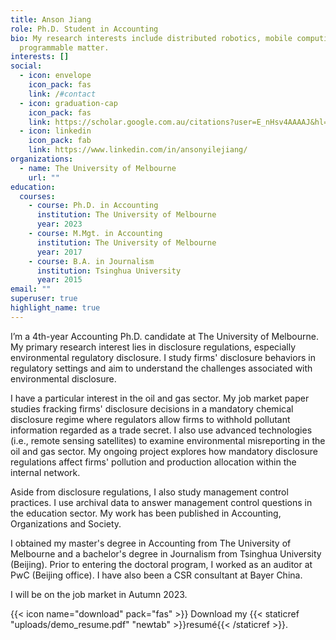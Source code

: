 ```yaml
---
title: Anson Jiang
role: Ph.D. Student in Accounting
bio: My research interests include distributed robotics, mobile computing and
  programmable matter.
interests: []
social:
  - icon: envelope
    icon_pack: fas
    link: /#contact
  - icon: graduation-cap
    icon_pack: fas
    link: https://scholar.google.com.au/citations?user=E_nHsv4AAAAJ&hl=en
  - icon: linkedin
    icon_pack: fab
    link: https://www.linkedin.com/in/ansonyilejiang/
organizations:
  - name: The University of Melbourne
    url: ""
education:
  courses:
    - course: Ph.D. in Accounting
      institution: The University of Melbourne
      year: 2023
    - course: M.Mgt. in Accounting
      institution: The University of Melbourne
      year: 2017
    - course: B.A. in Journalism
      institution: Tsinghua University
      year: 2015
email: ""
superuser: true
highlight_name: true
---
```

I’m a 4th-year Accounting Ph.D. candidate at The University of Melbourne. My primary research interest lies in disclosure regulations, especially environmental regulatory disclosure. I study firms' disclosure behaviors in regulatory settings and aim to understand the challenges associated with environmental disclosure. 

I have a particular interest in the oil and gas sector.  My job market paper studies fracking firms' disclosure decisions in a mandatory chemical disclosure regime where regulators allow firms to withhold pollutant information regarded as a trade secret. I also use advanced technologies (i.e., remote sensing satellites) to examine environmental misreporting in the oil and gas sector.  My ongoing project explores how mandatory disclosure regulations affect firms' pollution and production allocation within the internal network. 

Aside from disclosure regulations, I also study management control practices. I use archival data to answer management control questions in the education sector.  My work has been published in Accounting, Organizations and Society. 

I obtained my master's degree in Accounting from The University of Melbourne and a bachelor's degree in Journalism from Tsinghua University (Beijing). Prior to entering the doctoral program, I worked as an auditor at PwC (Beijing office). I have also been a CSR consultant at Bayer China. 

I will be on the job market in Autumn 2023.

{{< icon name="download" pack="fas" >}} Download my {{< staticref "uploads/demo_resume.pdf" "newtab" >}}resumé{{< /staticref >}}.